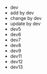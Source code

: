 - dev
- add by dev
- change by dev
- update by dev
- dev5
- dev6
- dev7
- dev8
- dev9
- dev11
- dev12
- dev13